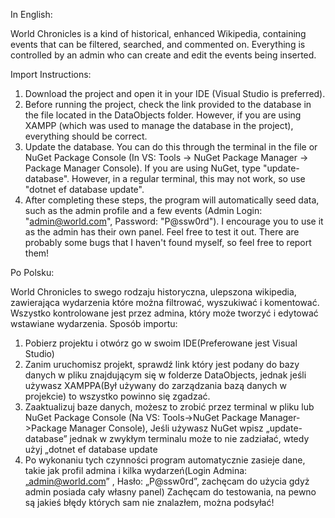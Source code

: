 In English:

World Chronicles is a kind of historical, enhanced Wikipedia, containing events that can be filtered, searched, and commented on. Everything is controlled by an admin who can create and edit the events being inserted.

Import Instructions:

1.  Download the project and open it in your IDE (Visual Studio is preferred).
2.  Before running the project, check the link provided to the database in the file located in the DataObjects folder. However, if you are using XAMPP (which was used to manage the database in the project), everything should be correct.
3.  Update the database. You can do this through the terminal in the file or NuGet Package Console (In VS: Tools -> NuGet Package Manager -> Package Manager Console). If you are using NuGet, type "update-database". However, in a regular terminal, this may not work, so use "dotnet ef database update".
4.  After completing these steps, the program will automatically seed data, such as the admin profile and a few events (Admin Login: "admin@world.com", Password: "P@ssw0rd"). I encourage you to use it as the admin has their own panel.
Feel free to test it out. There are probably some bugs that I haven't found myself, so feel free to report them!

Po Polsku:

World Chronicles to swego rodzaju historyczna, ulepszona wikipedia, zawierająca wydarzenia które można filtrować, wyszukiwać i komentować. Wszystko kontrolowane jest przez admina, który może tworzyć i edytować wstawiane wydarzenia. Sposób importu:

1.  Pobierz projektu i otwórz go w swoim IDE(Preferowane jest Visual Studio)
2.  Zanim uruchomisz projekt, sprawdź link który jest podany do bazy danych w pliku znajdującym się w folderze DataObjects, jednak jeśli używasz XAMPPA(Był używany do zarządzania bazą danych w projekcie) to wszystko powinno się zgadzać.
3.  Zaaktualizuj baze danych, możesz to zrobić przez terminal w pliku lub NuGet Package Console (Na VS: Tools->NuGet Package Manager->Package Manager Console), Jeśli używasz NuGet wpisz „update-database” jednak w zwykłym terminalu może to nie zadziałać, wtedy użyj „dotnet ef database update
4.  Po wykonaniu tych czynności program automatycznie zasieje dane, takie jak profil admina i kilka wydarzeń(Login Admina: „admin@world.com” , Hasło: „P@ssw0rd”, zachęcam do użycia gdyż admin posiada cały własny panel)
Zachęcam do testowania, na pewno są jakieś błędy których sam nie znalazłem, można podsyłać!
